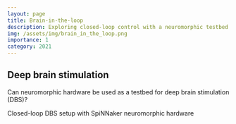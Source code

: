 ```yaml
---
layout: page
title: Brain-in-the-loop
description: Exploring closed-loop control with a neuromorphic testbed
img: /assets/img/brain_in_the_loop.png
importance: 1
category: 2021
---
```


## Deep brain stimulation

Can neuromorphic hardware be used as a testbed for deep brain stimulation (DBS)?

<div class="row">
    <div class="col-sm mt-3 mt-md-0">
        <img class="img-fluid rounded z-depth-1" src="{{ '/assets/img/dbs_control.png' | relative_url }}" alt="" title="closed-loop DBS"/>
    </div>
</div>
<div class="caption">
    Closed-loop DBS setup with SpiNNaker neuromorphic hardware
</div>
